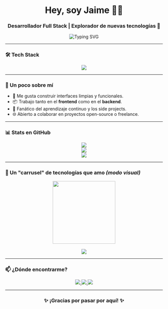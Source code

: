 <h1 align="center">Hey, soy Jaime 👨‍💻</h1>
<h3 align="center">Desarrollador Full Stack | Explorador de nuevas tecnologías 🚀</h3>

<p align="center">
  <img src="https://readme-typing-svg.demolab.com?font=Fira+Code&weight=500&pause=1000&color=58A6FF&center=true&vCenter=true&width=435&lines=Hola%2C+bienvenido+a+mi+perfil!;Soy+desarrollador+web+Full+Stack;Me+encanta+crear+cosas+con+tecnologías!" alt="Typing SVG" />
</p>

---

### 🛠️ Tech Stack

<p align="center">
  <img src="https://skillicons.dev/icons?i=js,ts,react,next,nodejs,express,html,css,tailwind,postgres,mongodb,docker,git,github,vscode&perline=8" />
</p>

---

### 🌟 Un poco sobre mí

- 🎯 Me gusta construir interfaces limpias y funcionales.
- 📦 Trabajo tanto en el **frontend** como en el **backend**.
- 🧠 Fanático del aprendizaje continuo y los side projects.
- 🌐 Abierto a colaborar en proyectos open-source o freelance.

---

### 📊 Stats en GitHub

<p align="center">
  <img src="https://github-readme-stats.vercel.app/api?username=jjarque&show_icons=true&theme=tokyonight&rank_icon=github&hide_border=true" />
  <br />
  <img src="https://github-readme-streak-stats.herokuapp.com?user=jjarque&theme=tokyonight&hide_border=true" />
  <br />
  <img src="https://github-readme-stats.vercel.app/api/top-langs/?username=jjarque&layout=compact&theme=tokyonight&hide_border=true" />
</p>

---

### 🚀 Un "carrusel" de tecnologías que amo *(modo visual)*

<p align="center">
  <img src="https://raw.githubusercontent.com/rahulbanerjee26/githubProfileReadmeGenerator/main/gifs/working.gif" height="200" />
  <br /><br />
  <img src="https://github-profile-summary-cards.vercel.app/api/cards/productive-time?username=jjarque&theme=github_dark" />
</p>

---

### 📫 ¿Dónde encontrarme?

<p align="center">
  <a href="https://www.linkedin.com/in/jjarque1" target="_blank">
    <img src="https://img.shields.io/badge/LinkedIn-0077B5?style=for-the-badge&logo=linkedin&logoColor=white"/>
  </a>
  <a href="mailto:jaimejarquegutierrez1@gmail.com">
    <img src="https://img.shields.io/badge/Email-D14836?style=for-the-badge&logo=gmail&logoColor=white"/>
  </a>
  <a href="https://jjarque.dev" target="_blank">
    <img src="https://img.shields.io/badge/Portafolio-000?style=for-the-badge&logo=vercel&logoColor=white"/>
  </a>
</p>

---

<h3 align="center">✨ ¡Gracias por pasar por aquí! ✨</h3>

